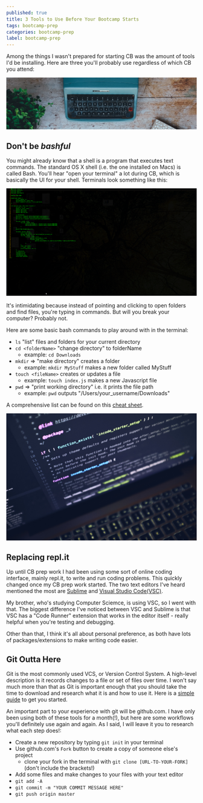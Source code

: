 ```yaml
---
published: true
title: 3 Tools to Use Before Your Bootcamp Starts
tags: bootcamp-prep
categories: bootcamp-prep
label: bootcamp-prep
---
```

Among the things I wasn't prepared for starting CB was the amount of tools I'd be installing. Here are three you'll probably use regardless of which CB you attend:

<img src="/images/StockSnap_F21WWLQO5T.jpg" class="fit image">

## Don't be _bashful_

You might already know that a shell is a program that executes text commands. The standard OS X shell (i.e. the one installed on Macs) is called Bash. You'll hear "open your terminal" a lot during CB, which is basically the UI for your shell. Terminals look something like this: 

<img src="/images/computer-425208_640.png" class="fit image">

It's intimidating because instead of pointing and clicking to open folders and find files, you're typing in commands. But will you break your computer? Probably not.

Here are some basic bash commands to play around with in the terminal:
- `ls` "list" files and folders for your current directory
- `cd <folderName>` "change directory" to folderName 
	- example: `cd Downloads`
- `mkdir` => "make directory" creates a folder
	- example: `mkdir MyStuff` makes a new folder called MyStuff
- `touch <fileName>` creates or updates a file
	- example: `touch index.js` makes a new Javascript file 
- `pwd` => "print working directory" i.e. it prints the file path
	- example: `pwd` outputs "/Users/your_username/Downloads"


A comprehensive list can be found on this [cheat sheet](https://learncodethehardway.org/unix/bash_cheat_sheet.pdf).

<img src="/images/StockSnap_A28WZDTYEY.jpg" class="fit image">

## Replacing repl.it 
Up until CB prep work I had been using some sort of online coding interface, mainly repl.it, to write and run coding problems. This quickly changed once my CB prep work started. The two text editors I've heard mentioned the most are [Sublime](https://www.sublimetext.com/) and [Visual Studio Code(VSC)](https://code.visualstudio.com/). 

My brother, who's studying Computer Sciemce, is using VSC, so I went with that. The biggest difference I've noticed between VSC and Sublime is that VSC has a "Code Runner" extension that works in the editor itself - really helpful when you're testing and debugging. 

Other than that, I think it's all about personal preference, as both have lots of packages/extensions to make writing code easier. 

## Git Outta Here
Git is the most commonly used VCS, or Version Control System. A high-level description is it records changes to a file or set of files over time. I won't say much more than that as Git is important enough that you should take the time to download and research what it is and how to use it. Here is a [simple guide](http://rogerdudler.github.io/git-guide/) to get you started.

An important part to your experience with git will be github.com. I have only been using both of these tools for a month(!), but here are some workflows you'll definitely use again and again. As I said, I will leave it you to research what each step does!:
- Create a new repository by typing `git init` in your terminal
- Use github.com's `Fork` button to create a copy of someone else's project
	- clone your fork in the terminal with `git clone [URL-TO-YOUR-FORK]` (don't include the brackets!)
- Add some files and make changes to your files with your text editor
- `git add -A` 
- `git commit -m "YOUR COMMIT MESSAGE HERE"`
- `git push origin master`


